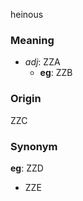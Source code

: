 heinous
### Meaning
+ _adj_: ZZA
    + __eg__: ZZB

### Origin

ZZC

### Synonym

__eg__: ZZD

+ ZZE


